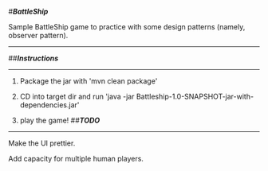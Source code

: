 #***BattleShip***


Sample BattleShip game to practice with some design patterns (namely, observer pattern).

---

##***Instructions***

---


1) Package the jar with 'mvn clean package'


2) CD into target dir and run 'java -jar Battleship-1.0-SNAPSHOT-jar-with-dependencies.jar'


3) play the game!
##***TODO***

---

Make the UI prettier.

Add capacity for multiple human players.

